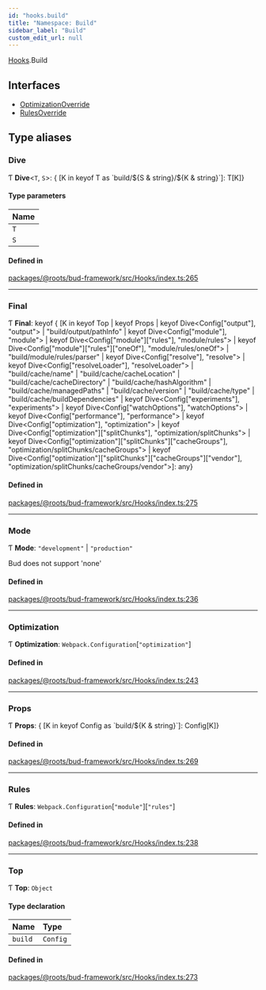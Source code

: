 ```yaml
---
id: "hooks.build"
title: "Namespace: Build"
sidebar_label: "Build"
custom_edit_url: null
---
```


[Hooks](hooks.md).Build

## Interfaces

- [OptimizationOverride](../interfaces/hooks.build.optimizationoverride.md)
- [RulesOverride](../interfaces/hooks.build.rulesoverride.md)

## Type aliases

### Dive

Ƭ **Dive**<`T`, `S`\>: { [K in keyof T as \`build/${S & string}/${K & string}\`]: T[K]}

#### Type parameters

| Name |
| :------ |
| `T` |
| `S` |

#### Defined in

[packages/@roots/bud-framework/src/Hooks/index.ts:265](https://github.com/roots/bud/blob/ed066101/packages/@roots/bud-framework/src/Hooks/index.ts#L265)

___

### Final

Ƭ **Final**: keyof { [K in keyof Top \| keyof Props \| keyof Dive<Config["output"], "output"\> \| "build/output/pathInfo" \| keyof Dive<Config["module"], "module"\> \| keyof Dive<Config["module"]["rules"], "module/rules"\> \| keyof Dive<Config["module"]["rules"]["oneOf"], "module/rules/oneOf"\> \| "build/module/rules/parser" \| keyof Dive<Config["resolve"], "resolve"\> \| keyof Dive<Config["resolveLoader"], "resolveLoader"\> \| "build/cache/name" \| "build/cache/cacheLocation" \| "build/cache/cacheDirectory" \| "build/cache/hashAlgorithm" \| "build/cache/managedPaths" \| "build/cache/version" \| "build/cache/type" \| "build/cache/buildDependencies" \| keyof Dive<Config["experiments"], "experiments"\> \| keyof Dive<Config["watchOptions"], "watchOptions"\> \| keyof Dive<Config["performance"], "performance"\> \| keyof Dive<Config["optimization"], "optimization"\> \| keyof Dive<Config["optimization"]["splitChunks"], "optimization/splitChunks"\> \| keyof Dive<Config["optimization"]["splitChunks"]["cacheGroups"], "optimization/splitChunks/cacheGroups"\> \| keyof Dive<Config["optimization"]["splitChunks"]["cacheGroups"]["vendor"], "optimization/splitChunks/cacheGroups/vendor"\>]: any}

#### Defined in

[packages/@roots/bud-framework/src/Hooks/index.ts:275](https://github.com/roots/bud/blob/ed066101/packages/@roots/bud-framework/src/Hooks/index.ts#L275)

___

### Mode

Ƭ **Mode**: ``"development"`` \| ``"production"``

Bud does not support 'none'

#### Defined in

[packages/@roots/bud-framework/src/Hooks/index.ts:236](https://github.com/roots/bud/blob/ed066101/packages/@roots/bud-framework/src/Hooks/index.ts#L236)

___

### Optimization

Ƭ **Optimization**: `Webpack.Configuration`[``"optimization"``]

#### Defined in

[packages/@roots/bud-framework/src/Hooks/index.ts:243](https://github.com/roots/bud/blob/ed066101/packages/@roots/bud-framework/src/Hooks/index.ts#L243)

___

### Props

Ƭ **Props**: { [K in keyof Config as \`build/${K & string}\`]: Config[K]}

#### Defined in

[packages/@roots/bud-framework/src/Hooks/index.ts:269](https://github.com/roots/bud/blob/ed066101/packages/@roots/bud-framework/src/Hooks/index.ts#L269)

___

### Rules

Ƭ **Rules**: `Webpack.Configuration`[``"module"``][``"rules"``]

#### Defined in

[packages/@roots/bud-framework/src/Hooks/index.ts:238](https://github.com/roots/bud/blob/ed066101/packages/@roots/bud-framework/src/Hooks/index.ts#L238)

___

### Top

Ƭ **Top**: `Object`

#### Type declaration

| Name | Type |
| :------ | :------ |
| `build` | `Config` |

#### Defined in

[packages/@roots/bud-framework/src/Hooks/index.ts:273](https://github.com/roots/bud/blob/ed066101/packages/@roots/bud-framework/src/Hooks/index.ts#L273)
